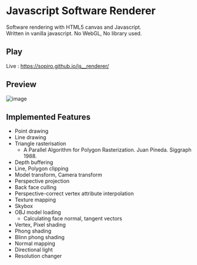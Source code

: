# Javascript Software Renderer

Software rendering with HTML5 canvas and Javascript.  
Written in vanilla javascript. No WebGL, No library used.

## Play
Live : https://sopiro.github.io/js__renderer/

## Preview 
![image](.github/0b3e605.gif)

## Implemented Features
- Point drawing
- Line drawing
- Triangle rasterisation
  - A Parallel Algorithm for Polygon Rasterization. Juan Pineda. Siggraph 1988.
- Depth buffering
- Line, Polygon clipping
- Model transform, Camera transform
- Perspective projection
- Back face culling
- Perspective-correct vertex attribute interpolation
- Texture mapping
- Skybox
- OBJ model loading
  - Calculating face normal, tangent vectors
- Vertex, Pixel shading
- Phong shading
- Blinn phong shading
- Normal mapping
- Directional light
- Resolution changer
